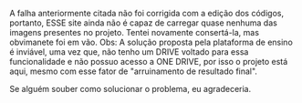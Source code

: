 A falha anteriormente citada não foi corrigida com a edição dos códigos, portanto, ESSE site ainda não é capaz de carregar quase nenhuma das imagens presentes no projeto. Tentei novamente consertá-la, mas obvimanete foi em vão. 
Obs: A solução proposta pela plataforma de ensino é inviável, uma vez que, não tenho um DRIVE voltado para essa funcionalidade e não possuo acesso a ONE DRIVE, por isso o projeto está aqui, mesmo com esse fator de "arruinamento de resultado final".

Se alguém souber como solucionar o problema, eu agradeceria.
